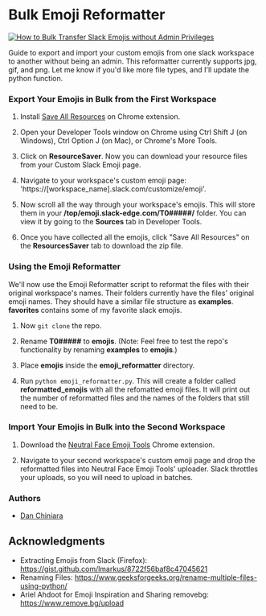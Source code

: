 # Bulk Emoji Reformatter 

[![How to Bulk Transfer Slack Emojis without Admin Privileges](https://miro.medium.com/max/1950/1*sHrIMbMBBTQRFqe12A_sAQ.png)](https://medium.com/@dan.chiniara/how-to-bulk-transfer-slack-emojis-without-admin-privileges-e0eb866770b3)

Guide to export and import your custom emojis from one slack workspace to another without being an admin. This reformatter currently supports jpg, gif, and png. Let me know if you'd like more file types, and I'll update the python function. 

### Export Your Emojis in Bulk from the First Workspace

1. Install [Save All Resources](https://chrome.google.com/webstore/detail/save-all-resources/abpdnfjocnmdomablahdcfnoggeeiedb?hl=en-US) on Chrome extension.

2. Open your Developer Tools window on Chrome using Ctrl Shift J (on Windows), Ctrl Option J (on Mac), or Chrome's More Tools.

3. Click on **ResourceSaver**. Now you can download your resource files from your Custom Slack Emoji page.

4. Navigate to your workspace's custom emoji page: 'https://[workspace_name].slack.com/customize/emoji'.

5. Now scroll all the way through your workspace's emojis. This will store them in your **/top/emoji.slack-edge.com/T0#####/** folder. You can view it by going to the **Sources** tab in Developer Tools.

6. Once you have collected all the emojis, click "Save All Resources" on the **ResourcesSaver** tab to download the zip file.

### Using the Emoji Reformatter 

We'll now use the Emoji Reformatter script to reformat the files with their original workspace's names. Their folders currently have the files' original emoji names. They should have a similar file structure as **examples**. **favorites** contains some of my favorite slack emojis.

1. Now `git clone` the repo.

2. Rename **T0#####** to **emojis**. (Note: Feel free to test the repo's functionality by renaming **examples** to **emojis**.)

3. Place **emojis** inside the **emoji_reformatter** directory.

4. Run `python emoji_reformatter.py`. This will create a folder called **reformatted_emojis** with all the refomatted emoji files. It will print out the number of reformatted files and the names of the folders that still need to be. 

### Import Your Emojis in Bulk into the Second Workspace

1. Download the [Neutral Face Emoji Tools](https://chrome.google.com/webstore/detail/neutral-face-emoji-tools/anchoacphlfbdomdlomnbbfhcmcdmjej) Chrome extension.

2. Navigate to your second workspace's custom emoji page and drop the reformatted files into Neutral Face Emoji Tools' uploader. Slack throttles your uploads, so you will need to upload in batches. 

### Authors

* [Dan Chiniara](https://github.com/djchinia)

## Acknowledgments

* Extracting Emojis from Slack (Firefox): https://gist.github.com/lmarkus/8722f56baf8c47045621 
* Renaming Files: https://www.geeksforgeeks.org/rename-multiple-files-using-python/ 
* Ariel Ahdoot for Emoji Inspiration and Sharing removebg: https://www.remove.bg/upload
